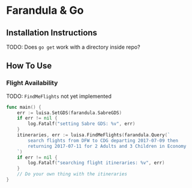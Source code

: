 # Farandula & Go

## Installation Instructions

TODO: Does `go get` work with a directory inside repo?

## How To Use

### Flight Availability

TODO: `FindMeFlights` not yet implemented

```go
func main() {
    err := luisa.SetGDS(farandula.SabreGDS)
    if err != nil {
        log.Fatalf("setting Sabre GDS: %v", err)
    }
    itineraries, err := luisa.FindMeFlights(farandula.Query(`
        search flights from DFW to CDG departing 2017-07-09 then
        returning 2017-07-11 for 2 Adults and 3 Children in Economy
    `)
    if err != nil {
        log.Fatalf("searching flight itineraries: %v", err)
    }
    // Do your own thing with the itineraries
}
```